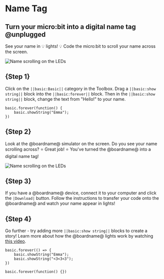 # Name Tag

## Turn your micro:bit into a digital name tag @unplugged

See your name in 💡 lights! 💡  Code the micro:bit to scroll your name across the screen.

![Name scrolling on the LEDs](/static/calliope/tutorials/02_nametag_animation.gif)

## {Step 1}

Click on the ``||basic:Basic||`` category in the Toolbox. 
Drag a ``||basic:show string||`` block into the ``||basic:forever||`` block. 
Then in the ``||basic:show string||`` block, change the text from "Hello!" to your name.

```blocks
basic.forever(function() {
    basic.showString("Emma");
})
```

## {Step 2}

Look at the @boardname@ simulator on the screen. Do you see your name scrolling across? ⭐ Great job! ⭐ You've turned the @boardname@ into a digital name tag!

![Name scrolling on the LEDs](/static/calliope/tutorials/02_nametag_animation.gif)

## {Step 3}

If you have a @boardname@ device, connect it to your computer and click the ``|Download|`` button. Follow the instructions to transfer your code onto the @boardname@ and watch your name appear in lights! 

## {Step 4}

Go further - try adding more ``||basic:show string||`` blocks to create a story! Learn more about how the @boardname@ lights work by watching [this video](https://youtu.be/qqBmvHD5bCw).

```blocks
basic.forever(() => {
    basic.showString("Emma");
    basic.showString("<3<3<3");
})
```

```template
basic.forever(function() {})
```